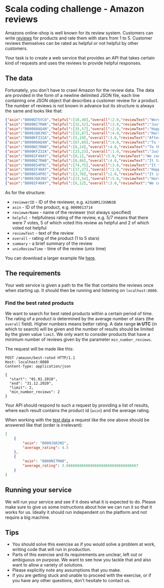 # Scala coding challenge - Amazon reviews

Amazons online-shop is well known for its review system. Customers can write [reviews](https://www.amazon.com/Legend-Zelda-Links-Awakening-game-boy/dp/B00002ST3U?th=1#customerReviews) for products and rate them with stars from 1 to 5. Customer reviews themselves can be rated as helpful or not helpful by other customers.

Your task is to create a web service that provides an API that takes certain kind of requests and uses the reviews to provide helpful responses.

## The data

Fortunately, you don't have to crawl Amazon for the review data. The data are provided in the form of a newline delimited JSON file, each line containing one JSON object that describes a customer review for a product. The number of reviews is not known in advance but its structure is always the same and looks like that:

```json
{"asin":"B000Q75VCO","helpful":[16,40],"overall":2.0,"reviewText":"Words are in my not-so-humble opinion, the most inexhaustible form of magic we have, capable both of inflicting injury and remedying it.","reviewerID":"B07844AAA04E4","reviewerName":"Gaylord Bashirian","summary":"Ut deserunt adipisci aut.","unixReviewTime":1475261866}
{"asin":"B000NI7RW8","helpful":[32,52],"overall":3.0,"reviewText":"Just because you have the emotional range of a teaspoon doesn’t mean we all have.","reviewerID":"4E82CF3A24D34","reviewerName":"Emilee Heidenreich","summary":"Debitis at facere minus animi quos sed.","unixReviewTime":1455120950}
{"asin":"B00000AQ4N","helpful":[35,57],"overall":2.0,"reviewText":"Happiness can be found even in the darkest of times if only one remembers to turn on the light.","reviewerID":"7D04AF18AA084","reviewerName":"Shon Balistreri","summary":"Repellat laborum ab necessitatibus id ut minus repellendus.","unixReviewTime":1571581258}
{"asin":"B000JQ0JNS","helpful":[32,87],"overall":4.0,"reviewText":"Harry, suffering like this proves you are still a man! This pain is part of being human...the fact that you can feel pain like this is your greatest strength.","reviewerID":"53110BA721544","reviewerName":"Lisa Batz","summary":"Dolorem beatae est ea quidem.","unixReviewTime":1466668179}
{"asin":"B000KFZ32A","helpful":[5,19],"overall":3.0,"reviewText":"After all this time? Always.","reviewerID":"539457305BE84","reviewerName":"Voncile Heathcote","summary":"Distinctio reiciendis quo amet qui molestiae non.","unixReviewTime":1404997356}
{"asin":"B00000AQ4N","helpful":[67,69],"overall":4.0,"reviewText":"To the well-organized mind, death is but the next great adventure.","reviewerID":"C7812FD6D0464","reviewerName":"Cinderella Wunsch","summary":"Qui aspernatur facere.","unixReviewTime":1270258819}
{"asin":"B000NI7RW8","helpful":[0,24],"overall":4.0,"reviewText":"To the well-organized mind, death is but the next great adventure.","reviewerID":"761045EEC00D4","reviewerName":"Luisa Kling","summary":"Et non earum.","unixReviewTime":1447118407}
{"asin":"B000KFZ32A","helpful":[23,23],"overall":1.0,"reviewText":"Just because you have the emotional range of a teaspoon doesn’t mean we all have.","reviewerID":"E7A5F7E40C8D4","reviewerName":"Micah Robel","summary":"Animi ut minus et consequatur placeat voluptas.","unixReviewTime":1347189467}
{"asin":"B0002F40AY","helpful":[0,1],"overall":5.0,"reviewText":"We could all have been killed - or worse, expelled.","reviewerID":"FC7F1F6A10354","reviewerName":"Lynelle Robel","summary":"Excepturi quo explicabo et.","unixReviewTime":1348778489}
{"asin":"B000NI7RW8","helpful":[0,86],"overall":4.0,"reviewText":"It takes a great deal of bravery to stand up to our enemies, but just as much to stand up to our friends.","reviewerID":"1533FADBABEA4","reviewerName":"Wilburn Mohr","summary":"Sapiente aspernatur ut.","unixReviewTime":1339051628}
{"asin":"B000654P8C","helpful":[74,75],"overall":3.0,"reviewText":"It takes a great deal of bravery to stand up to our enemies, but just as much to stand up to our friends.","reviewerID":"392704CA61D64","reviewerName":"Homer Walter","summary":"Non quisquam tempora rerum veritatis saepe eos.","unixReviewTime":1305588946}
{"asin":"B0002F40AY","helpful":[17,27],"overall":2.0,"reviewText":"Happiness can be found even in the darkest of times if only one remembers to turn on the light.","reviewerID":"A23670C1E18E4","reviewerName":"Donte Deckow","summary":"Vel necessitatibus cum animi.","unixReviewTime":1342596834}
{"asin":"B000654P8C","helpful":[3,76],"overall":2.0,"reviewText":"It is our choices, Harry, that show what we truly are, far more than our abilities.","reviewerID":"A35CECDD3AEB4","reviewerName":"Douglass Jacobs","summary":"Possimus quae labore.","unixReviewTime":1522847344}
{"asin":"B000JQ0JNS","helpful":[23,54],"overall":5.0,"reviewText":"Harry, suffering like this proves you are still a man! This pain is part of being human...the fact that you can feel pain like this is your greatest strength.","reviewerID":"7A2294BB37D54","reviewerName":"Adeline Langosh","summary":"Hic est in occaecati nihil in dolores.","unixReviewTime":1476369800}
{"asin":"B0002F40AY","helpful":[6,12],"overall":3.0,"reviewText":"We could all have been killed - or worse, expelled.","reviewerID":"CAFC0D7AE9464","reviewerName":"Domenic Cremin","summary":"Qui asperiores ut maxime qui nihil neque.","unixReviewTime":1543546718}
```

As for the structure:

- `reviewerID` - ID of the reviewer, e.g. `A2SUAM1J3GNN3B`
- `asin` - ID of the product, e.g. `0000013714`
- `reviewerName` - name of the reviewer (not always specified)
- `helpful` - helpfulness rating of the review, e.g. 5/7 means that there were 7 votes, 5 of which voted this review as helpful and 2 of which voted not helpful  
- `reviewText` - text of the review
- `overall` - rating of the product (1 to 5 stars)
- `summary` - a brief summary of the review
- `unixReviewTime` - time of the review (unix time)

You can download a larger example file [here](https://hivemind-share.s3-eu-west-1.amazonaws.com/codingchallenge/resources/amazon-reviews.json.gz).

## The requirements

Your web service is given a path to the file that contains the reviews once when starting up.
It should then be running and listening on `localhost:8080`.

### Find the best rated products

We want to search for best rated products within a certain period of time. The rating of a product is determined by the average number of stars (the `overall` field). Higher numbers means better rating. A date range **in UTC** (in which to search) will be given and the number of results should be limited by the given value `limit`. We only want to consider products that have a minimum number of reviews given by the parameter `min_number_reviews`.

The request will be made like this:

```http
POST /amazon/best-rated HTTP/1.1
Host: localhost:8080
Content-Type: application/json

{
  "start": "01.01.2010",
  "end": "31.12.2020",
  "limit": 2,
  "min_number_reviews": 2
}
```

Your API should respond to such a request by providing a list of results, where each result contains the product id (`asin`) and the average rating.

When working with the [test data](/resources/video_game_reviews_example.json) a request like the one above should be answered like that (order is irrelevant):

```json
[
    {
        "asin": "B000JQ0JNS",
        "average_rating": 4.5
    },
    {
        "asin": "B000NI7RW8",
        "average_rating": 3.666666666666666666666666666666667
    }
]
```

## Running your service

We will run your service and see if it does what it is expected to do.
Please make sure to give us some instructions about how we can run it so that it works for us.
Ideally it should run independent on the platform and not require a big machine.

## Tips

- You should solve this exercise as if you would solve a problem at work, writing code that will run in production.
- Parts of this exercise and its requirements are unclear, left out or ambiguous on purpose. We want to see how you tackle that and also want to allow a variety of solutions.
- Please explicitly note any assumptions that you make.
- If you are getting stuck and unable to proceed with the exercise, or if you have any other questions, don't hesitate to contact us.
